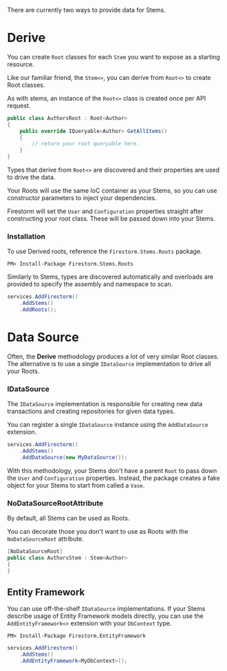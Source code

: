 There are currently two ways to provide data for Stems.

# Derive

You can create `Root` classes for each `Stem` you want to expose as a starting resource.

Like our familiar friend, the `Stem<>`, you can derive from `Root<>` to create Root classes.

As with stems, an instance of the `Root<>` class is created once per API request.

```csharp
public class AuthorsRoot : Root<Author>
{
    public override IQueryable<Author> GetAllItems()
    {
        // return your root queryable here.
    }
}
```

Types that derive from `Root<>` are discovered and their properties are used to drive the data.

Your Roots will use the same IoC container as your Stems, so you can use constructor parameters to inject your dependencies.

Firestorm will set the `User` and `Configuration` properties straight after constructing your root class. These will be passed down into your Stems.

### Installation

To use Derived roots, reference the `Firestorm.Stems.Roots` package.

```
PM> Install-Package Firestorm.Stems.Roots
```

Similarly to Stems, types are discovered automatically and overloads are provided to specify the assembly and namespace to scan.

```csharp
services.AddFirestorm()
    .AddStems()
    .AddRoots();
```

# Data Source

Often, the **Derive** methodology produces a lot of very similar Root classes. The alternative is to use a single `IDataSource` implementation to drive all your Roots.

### IDataSource

The `IDataSource` implementation is responsible for creating new data transactions and creating repositories for given data types.

You can register a single `IDataSource` instance using the `AddDataSource` extension.

```csharp
services.AddFirestorm()
    .AddStems()
    .AddDataSource(new MyDataSource());
```

With this methodology, your Stems don't have a parent `Root` to pass down the `User` and `Configuration` properties. Instead, the package creates a fake object for your Stems to start from called a `Vase`.

### NoDataSourceRootAttribute

By default, all Stems can be used as Roots.

You can decorate those you don't want to use as Roots with the `NoDataSourceRoot` attribute.

```csharp
[NoDataSourceRoot]
public class AuthorsStem : Stem<Author>
{
}
```

## Entity Framework

You can use off-the-shelf `IDataSource` implementations. If your Stems describe usage of Entity Framework models directly, you can use the `AddEntityFramework<>` extension with your `DbContext` type.

```
PM> Install-Package Firestorm.EntityFramework
```

```csharp
services.AddFirestorm()
    .AddStems()
    .AddEntityFramework<MyDbContext>();
```